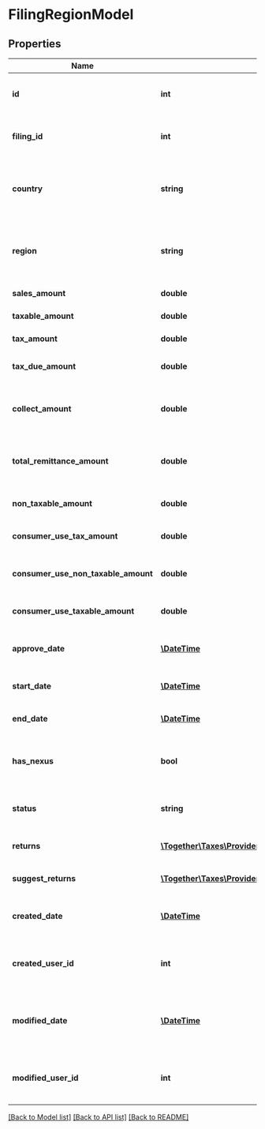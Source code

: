 # FilingRegionModel

## Properties
Name | Type | Description | Notes
------------ | ------------- | ------------- | -------------
**id** | **int** | The unique ID number of this filing region. | [optional] 
**filing_id** | **int** | The filing id that this region belongs too | [optional] 
**country** | **string** | The two-character ISO-3166 code for the country. | [optional] 
**region** | **string** | The two or three character region code for the region. | [optional] 
**sales_amount** | **double** | The sales amount. | [optional] 
**taxable_amount** | **double** | The taxable amount. | [optional] 
**tax_amount** | **double** | The tax amount. | [optional] 
**tax_due_amount** | **double** | The tax amount due. | [optional] 
**collect_amount** | **double** | The amount collected by Avalara for this region | [optional] 
**total_remittance_amount** | **double** | Total remittance amount of all returns in region | [optional] 
**non_taxable_amount** | **double** | The non-taxable amount. | [optional] 
**consumer_use_tax_amount** | **double** | Consumer use tax liability. | [optional] 
**consumer_use_non_taxable_amount** | **double** | Consumer use non-taxable amount. | [optional] 
**consumer_use_taxable_amount** | **double** | Consumer use taxable amount. | [optional] 
**approve_date** | [**\DateTime**](\DateTime.md) | The date the filing region was approved. | [optional] 
**start_date** | [**\DateTime**](\DateTime.md) | The start date for the filing cycle. | [optional] 
**end_date** | [**\DateTime**](\DateTime.md) | The end date for the filing cycle. | [optional] 
**has_nexus** | **bool** | Whether or not you have nexus in this region. | [optional] 
**status** | **string** | The current status of the filing region. | [optional] 
**returns** | [**\Together\Taxes\Provider\AvaTax\Swagger\Model\FilingReturnModel[]**](FilingReturnModel.md) | A list of tax returns in this region. | [optional] 
**suggest_returns** | [**\Together\Taxes\Provider\AvaTax\Swagger\Model\FilingsCheckupSuggestedFormModel[]**](FilingsCheckupSuggestedFormModel.md) | A list of tax returns in this region. | [optional] 
**created_date** | [**\DateTime**](\DateTime.md) | The date when this record was created. | [optional] 
**created_user_id** | **int** | The User ID of the user who created this record. | [optional] 
**modified_date** | [**\DateTime**](\DateTime.md) | The date/time when this record was last modified. | [optional] 
**modified_user_id** | **int** | The user ID of the user who last modified this record. | [optional] 

[[Back to Model list]](../README.md#documentation-for-models) [[Back to API list]](../README.md#documentation-for-api-endpoints) [[Back to README]](../README.md)


